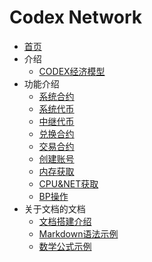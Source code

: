 # Codex Network

- [首页](README.md)
- 介绍
    - [CODEX经济模型](zh-cn/codex-modelv1.md)
- 功能介绍
    - [系统合约](zh-cn/contract/System/System.md)
    - [系统代币](zh-cn/contract/token/force.token.md)
    - [中继代币](zh-cn/contract/token/relay.token.md)
    - [兑换合约](zh-cn/contract/transaction/bridge.md)
    - [交易合约](zh-cn/contract/transaction/match.md)
    - [创建账号](zh-cn/contract/System/newaccount.md)
    - [内存获取](zh-cn/contract/System/ram.md)
    - [CPU&NET获取](zh-cn/contract/System/cpu&net.md)
    - [BP操作](zh-cn/contract/System/producer.md)
- 关于文档的文档
    - [文档搭建介绍](example/doc_introduction.md)
    - [Markdown语法示例](example/example.md)
    - [数学公式示例](example/example_maths.md)

